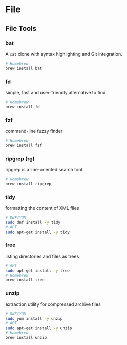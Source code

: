 # File

## File Tools

### bat

A `cat` clone with syntax highlighting and Git integration.

```sh
# Homebrew
brew install bat
```

### fd

simple, fast and user-friendly alternative to find

```sh
# Homebrew
brew install fd
```

### fzf

command-line fuzzy finder

```sh
# Homebrew
brew install fzf
```

### ripgrep (rg)

ripgrep is a line-oriented search tool

```sh
# Homebrew
brew install ripgrep
```

### tidy

formatting the content of XML files

```bash
# DNF/YUM
sudo dnf install -y tidy
# APT
sudo apt-get install -y tidy
```

### tree

listing directories and files as trees

```bash
# APT
sudo apt-get install -y tree
# Homebrew
brew install tree
```

### unzip

extraction utility for compressed archive files

```bash
# DNF/YUM
sudo yum install -y unzip
# APT
sudo apt-get install -y unzip
# Homebrew
brew install unzip
```
